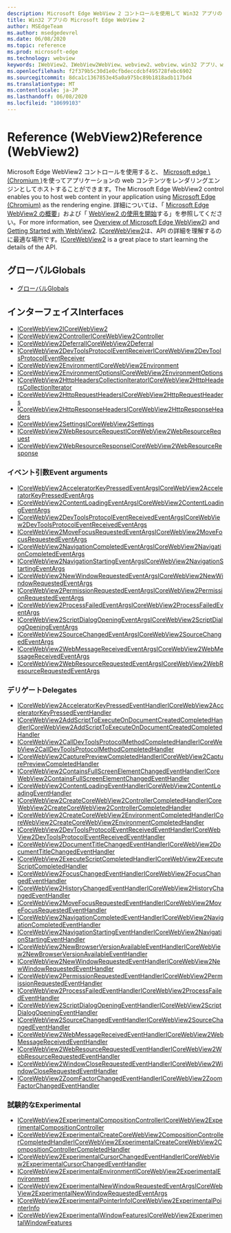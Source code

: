 ```yaml
---
description: Microsoft Edge WebView 2 コントロールを使用して Win32 アプリの web コンテンツをホストする
title: Win32 アプリの Microsoft Edge WebView 2
author: MSEdgeTeam
ms.author: msedgedevrel
ms.date: 06/08/2020
ms.topic: reference
ms.prod: microsoft-edge
ms.technology: webview
keywords: IWebView2、IWebView2WebView、webview2、webview、win32 アプリ、win32、edge、ICoreWebView2、ICoreWebView2Controller、browser control、edge html
ms.openlocfilehash: f2f379b5c30d1e0cfbdeccdcbf495728febc6902
ms.sourcegitcommit: 8dca1c1367853e45a0a975bc89b1818adb117bd4
ms.translationtype: MT
ms.contentlocale: ja-JP
ms.lasthandoff: 06/08/2020
ms.locfileid: "10699103"
---
```

# <span data-ttu-id="0ed93-104">Reference (WebView2)</span><span class="sxs-lookup"><span data-stu-id="0ed93-104">Reference (WebView2)</span></span>  

<span data-ttu-id="0ed93-105">Microsoft Edge WebView2 コントロールを使用すると、 [Microsoft edge \ (Chromium \)](https://www.microsoftedgeinsider.com)を使ってアプリケーションの web コンテンツをレンダリングエンジンとしてホストすることができます。</span><span class="sxs-lookup"><span data-stu-id="0ed93-105">The Microsoft Edge WebView2 control enables you to host web content in your application using [Microsoft Edge \(Chromium\)](https://www.microsoftedgeinsider.com) as the rendering engine.</span></span>  <span data-ttu-id="0ed93-106">詳細については、「 [Microsoft Edge WebView2 の概要](../../index.md)」および「 [WebView2 の使用を開始](../../gettingstarted/win32.md)する」を参照してください。</span><span class="sxs-lookup"><span data-stu-id="0ed93-106">For more information, see [Overview of Microsoft Edge WebView2](../../index.md)) and [Getting Started with WebView2](../../gettingstarted/win32.md).</span></span>  <span data-ttu-id="0ed93-107">[ICoreWebView2](0-9-538/ICoreWebView2.md)は、API の詳細を理解するのに最適な場所です。</span><span class="sxs-lookup"><span data-stu-id="0ed93-107">[ICoreWebView2](0-9-538/ICoreWebView2.md) is a great place to start learning the details of the API.</span></span>  

## <span data-ttu-id="0ed93-108">グローバル</span><span class="sxs-lookup"><span data-stu-id="0ed93-108">Globals</span></span>  

*   [<span data-ttu-id="0ed93-109">グローバル</span><span class="sxs-lookup"><span data-stu-id="0ed93-109">Globals</span></span>](0-9-538/webview2-idl.md)  

## <span data-ttu-id="0ed93-110">インターフェイス</span><span class="sxs-lookup"><span data-stu-id="0ed93-110">Interfaces</span></span>  
*   [<span data-ttu-id="0ed93-111">ICoreWebView2</span><span class="sxs-lookup"><span data-stu-id="0ed93-111">ICoreWebView2</span></span>](0-9-538/icorewebview2.md)
*   [<span data-ttu-id="0ed93-112">ICoreWebView2Controller</span><span class="sxs-lookup"><span data-stu-id="0ed93-112">ICoreWebView2Controller</span></span>](0-9-538/icorewebview2controller.md)
*   [<span data-ttu-id="0ed93-113">ICoreWebView2Deferral</span><span class="sxs-lookup"><span data-stu-id="0ed93-113">ICoreWebView2Deferral</span></span>](0-9-538/icorewebview2deferral.md)
*   [<span data-ttu-id="0ed93-114">ICoreWebView2DevToolsProtocolEventReceiver</span><span class="sxs-lookup"><span data-stu-id="0ed93-114">ICoreWebView2DevToolsProtocolEventReceiver</span></span>](0-9-538/icorewebview2devtoolsprotocoleventreceiver.md)
*   [<span data-ttu-id="0ed93-115">ICoreWebView2Environment</span><span class="sxs-lookup"><span data-stu-id="0ed93-115">ICoreWebView2Environment</span></span>](0-9-538/icorewebview2environment.md)
*   [<span data-ttu-id="0ed93-116">ICoreWebView2EnvironmentOptions</span><span class="sxs-lookup"><span data-stu-id="0ed93-116">ICoreWebView2EnvironmentOptions</span></span>](0-9-538/icorewebview2environmentoptions.md)
*   [<span data-ttu-id="0ed93-117">ICoreWebView2HttpHeadersCollectionIterator</span><span class="sxs-lookup"><span data-stu-id="0ed93-117">ICoreWebView2HttpHeadersCollectionIterator</span></span>](0-9-538/icorewebview2httpheaderscollectioniterator.md)
*   [<span data-ttu-id="0ed93-118">ICoreWebView2HttpRequestHeaders</span><span class="sxs-lookup"><span data-stu-id="0ed93-118">ICoreWebView2HttpRequestHeaders</span></span>](0-9-538/icorewebview2httprequestheaders.md)
*   [<span data-ttu-id="0ed93-119">ICoreWebView2HttpResponseHeaders</span><span class="sxs-lookup"><span data-stu-id="0ed93-119">ICoreWebView2HttpResponseHeaders</span></span>](0-9-538/icorewebview2httpresponseheaders.md)
*   [<span data-ttu-id="0ed93-120">ICoreWebView2Settings</span><span class="sxs-lookup"><span data-stu-id="0ed93-120">ICoreWebView2Settings</span></span>](0-9-538/icorewebview2settings.md)
*   [<span data-ttu-id="0ed93-121">ICoreWebView2WebResourceRequest</span><span class="sxs-lookup"><span data-stu-id="0ed93-121">ICoreWebView2WebResourceRequest</span></span>](0-9-538/icorewebview2webresourcerequest.md)
*   [<span data-ttu-id="0ed93-122">ICoreWebView2WebResourceResponse</span><span class="sxs-lookup"><span data-stu-id="0ed93-122">ICoreWebView2WebResourceResponse</span></span>](0-9-538/icorewebview2webresourceresponse.md)

### <span data-ttu-id="0ed93-123">イベント引数</span><span class="sxs-lookup"><span data-stu-id="0ed93-123">Event arguments</span></span>

*   [<span data-ttu-id="0ed93-124">ICoreWebView2AcceleratorKeyPressedEventArgs</span><span class="sxs-lookup"><span data-stu-id="0ed93-124">ICoreWebView2AcceleratorKeyPressedEventArgs</span></span>](0-9-538/icorewebview2acceleratorkeypressedeventargs.md)
*   [<span data-ttu-id="0ed93-125">ICoreWebView2ContentLoadingEventArgs</span><span class="sxs-lookup"><span data-stu-id="0ed93-125">ICoreWebView2ContentLoadingEventArgs</span></span>](0-9-538/icorewebview2contentloadingeventargs.md)
*   [<span data-ttu-id="0ed93-126">ICoreWebView2DevToolsProtocolEventReceivedEventArgs</span><span class="sxs-lookup"><span data-stu-id="0ed93-126">ICoreWebView2DevToolsProtocolEventReceivedEventArgs</span></span>](0-9-538/icorewebview2devtoolsprotocoleventreceivedeventargs.md)
*   [<span data-ttu-id="0ed93-127">ICoreWebView2MoveFocusRequestedEventArgs</span><span class="sxs-lookup"><span data-stu-id="0ed93-127">ICoreWebView2MoveFocusRequestedEventArgs</span></span>](0-9-538/icorewebview2movefocusrequestedeventargs.md)
*   [<span data-ttu-id="0ed93-128">ICoreWebView2NavigationCompletedEventArgs</span><span class="sxs-lookup"><span data-stu-id="0ed93-128">ICoreWebView2NavigationCompletedEventArgs</span></span>](0-9-538/icorewebview2navigationcompletedeventargs.md)
*   [<span data-ttu-id="0ed93-129">ICoreWebView2NavigationStartingEventArgs</span><span class="sxs-lookup"><span data-stu-id="0ed93-129">ICoreWebView2NavigationStartingEventArgs</span></span>](0-9-538/icorewebview2navigationstartingeventargs.md)
*   [<span data-ttu-id="0ed93-130">ICoreWebView2NewWindowRequestedEventArgs</span><span class="sxs-lookup"><span data-stu-id="0ed93-130">ICoreWebView2NewWindowRequestedEventArgs</span></span>](0-9-538/icorewebview2newwindowrequestedeventargs.md)
*   [<span data-ttu-id="0ed93-131">ICoreWebView2PermissionRequestedEventArgs</span><span class="sxs-lookup"><span data-stu-id="0ed93-131">ICoreWebView2PermissionRequestedEventArgs</span></span>](0-9-538/icorewebview2permissionrequestedeventargs.md)
*   [<span data-ttu-id="0ed93-132">ICoreWebView2ProcessFailedEventArgs</span><span class="sxs-lookup"><span data-stu-id="0ed93-132">ICoreWebView2ProcessFailedEventArgs</span></span>](0-9-538/icorewebview2processfailedeventargs.md)
*   [<span data-ttu-id="0ed93-133">ICoreWebView2ScriptDialogOpeningEventArgs</span><span class="sxs-lookup"><span data-stu-id="0ed93-133">ICoreWebView2ScriptDialogOpeningEventArgs</span></span>](0-9-538/icorewebview2scriptdialogopeningeventargs.md)
*   [<span data-ttu-id="0ed93-134">ICoreWebView2SourceChangedEventArgs</span><span class="sxs-lookup"><span data-stu-id="0ed93-134">ICoreWebView2SourceChangedEventArgs</span></span>](0-9-538/icorewebview2sourcechangedeventargs.md)
*   [<span data-ttu-id="0ed93-135">ICoreWebView2WebMessageReceivedEventArgs</span><span class="sxs-lookup"><span data-stu-id="0ed93-135">ICoreWebView2WebMessageReceivedEventArgs</span></span>](0-9-538/icorewebview2webmessagereceivedeventargs.md)
*   [<span data-ttu-id="0ed93-136">ICoreWebView2WebResourceRequestedEventArgs</span><span class="sxs-lookup"><span data-stu-id="0ed93-136">ICoreWebView2WebResourceRequestedEventArgs</span></span>](0-9-538/icorewebview2webresourcerequestedeventargs.md)

### <span data-ttu-id="0ed93-137">デリゲート</span><span class="sxs-lookup"><span data-stu-id="0ed93-137">Delegates</span></span>

*   [<span data-ttu-id="0ed93-138">ICoreWebView2AcceleratorKeyPressedEventHandler</span><span class="sxs-lookup"><span data-stu-id="0ed93-138">ICoreWebView2AcceleratorKeyPressedEventHandler</span></span>](0-9-538/icorewebview2acceleratorkeypressedeventhandler.md)
*   [<span data-ttu-id="0ed93-139">ICoreWebView2AddScriptToExecuteOnDocumentCreatedCompletedHandler</span><span class="sxs-lookup"><span data-stu-id="0ed93-139">ICoreWebView2AddScriptToExecuteOnDocumentCreatedCompletedHandler</span></span>](0-9-538/icorewebview2addscripttoexecuteondocumentcreatedcompletedhandler.md)
*   [<span data-ttu-id="0ed93-140">ICoreWebView2CallDevToolsProtocolMethodCompletedHandler</span><span class="sxs-lookup"><span data-stu-id="0ed93-140">ICoreWebView2CallDevToolsProtocolMethodCompletedHandler</span></span>](0-9-538/icorewebview2calldevtoolsprotocolmethodcompletedhandler.md)
*   [<span data-ttu-id="0ed93-141">ICoreWebView2CapturePreviewCompletedHandler</span><span class="sxs-lookup"><span data-stu-id="0ed93-141">ICoreWebView2CapturePreviewCompletedHandler</span></span>](0-9-538/icorewebview2capturepreviewcompletedhandler.md)
*   [<span data-ttu-id="0ed93-142">ICoreWebView2ContainsFullScreenElementChangedEventHandler</span><span class="sxs-lookup"><span data-stu-id="0ed93-142">ICoreWebView2ContainsFullScreenElementChangedEventHandler</span></span>](0-9-538/icorewebview2containsfullscreenelementchangedeventhandler.md)
*   [<span data-ttu-id="0ed93-143">ICoreWebView2ContentLoadingEventHandler</span><span class="sxs-lookup"><span data-stu-id="0ed93-143">ICoreWebView2ContentLoadingEventHandler</span></span>](0-9-538/icorewebview2contentloadingeventhandler.md)
*   [<span data-ttu-id="0ed93-144">ICoreWebView2CreateCoreWebView2ControllerCompletedHandler</span><span class="sxs-lookup"><span data-stu-id="0ed93-144">ICoreWebView2CreateCoreWebView2ControllerCompletedHandler</span></span>](0-9-538/icorewebview2createcorewebview2controllercompletedhandler.md)
*   [<span data-ttu-id="0ed93-145">ICoreWebView2CreateCoreWebView2EnvironmentCompletedHandler</span><span class="sxs-lookup"><span data-stu-id="0ed93-145">ICoreWebView2CreateCoreWebView2EnvironmentCompletedHandler</span></span>](0-9-538/icorewebview2createcorewebview2environmentcompletedhandler.md)
*   [<span data-ttu-id="0ed93-146">ICoreWebView2DevToolsProtocolEventReceivedEventHandler</span><span class="sxs-lookup"><span data-stu-id="0ed93-146">ICoreWebView2DevToolsProtocolEventReceivedEventHandler</span></span>](0-9-538/icorewebview2devtoolsprotocoleventreceivedeventhandler.md)
*   [<span data-ttu-id="0ed93-147">ICoreWebView2DocumentTitleChangedEventHandler</span><span class="sxs-lookup"><span data-stu-id="0ed93-147">ICoreWebView2DocumentTitleChangedEventHandler</span></span>](0-9-538/icorewebview2documenttitlechangedeventhandler.md)
*   [<span data-ttu-id="0ed93-148">ICoreWebView2ExecuteScriptCompletedHandler</span><span class="sxs-lookup"><span data-stu-id="0ed93-148">ICoreWebView2ExecuteScriptCompletedHandler</span></span>](0-9-538/icorewebview2executescriptcompletedhandler.md)
*   [<span data-ttu-id="0ed93-149">ICoreWebView2FocusChangedEventHandler</span><span class="sxs-lookup"><span data-stu-id="0ed93-149">ICoreWebView2FocusChangedEventHandler</span></span>](0-9-538/icorewebview2focuschangedeventhandler.md)
*   [<span data-ttu-id="0ed93-150">ICoreWebView2HistoryChangedEventHandler</span><span class="sxs-lookup"><span data-stu-id="0ed93-150">ICoreWebView2HistoryChangedEventHandler</span></span>](0-9-538/icorewebview2historychangedeventhandler.md)
*   [<span data-ttu-id="0ed93-151">ICoreWebView2MoveFocusRequestedEventHandler</span><span class="sxs-lookup"><span data-stu-id="0ed93-151">ICoreWebView2MoveFocusRequestedEventHandler</span></span>](0-9-538/icorewebview2movefocusrequestedeventhandler.md)
*   [<span data-ttu-id="0ed93-152">ICoreWebView2NavigationCompletedEventHandler</span><span class="sxs-lookup"><span data-stu-id="0ed93-152">ICoreWebView2NavigationCompletedEventHandler</span></span>](0-9-538/icorewebview2navigationcompletedeventhandler.md)
*   [<span data-ttu-id="0ed93-153">ICoreWebView2NavigationStartingEventHandler</span><span class="sxs-lookup"><span data-stu-id="0ed93-153">ICoreWebView2NavigationStartingEventHandler</span></span>](0-9-538/icorewebview2navigationstartingeventhandler.md)
*   [<span data-ttu-id="0ed93-154">ICoreWebView2NewBrowserVersionAvailableEventHandler</span><span class="sxs-lookup"><span data-stu-id="0ed93-154">ICoreWebView2NewBrowserVersionAvailableEventHandler</span></span>](0-9-538/icorewebview2newbrowserversionavailableeventhandler.md)
*   [<span data-ttu-id="0ed93-155">ICoreWebView2NewWindowRequestedEventHandler</span><span class="sxs-lookup"><span data-stu-id="0ed93-155">ICoreWebView2NewWindowRequestedEventHandler</span></span>](0-9-538/icorewebview2newwindowrequestedeventhandler.md)
*   [<span data-ttu-id="0ed93-156">ICoreWebView2PermissionRequestedEventHandler</span><span class="sxs-lookup"><span data-stu-id="0ed93-156">ICoreWebView2PermissionRequestedEventHandler</span></span>](0-9-538/icorewebview2permissionrequestedeventhandler.md)
*   [<span data-ttu-id="0ed93-157">ICoreWebView2ProcessFailedEventHandler</span><span class="sxs-lookup"><span data-stu-id="0ed93-157">ICoreWebView2ProcessFailedEventHandler</span></span>](0-9-538/icorewebview2processfailedeventhandler.md)
*   [<span data-ttu-id="0ed93-158">ICoreWebView2ScriptDialogOpeningEventHandler</span><span class="sxs-lookup"><span data-stu-id="0ed93-158">ICoreWebView2ScriptDialogOpeningEventHandler</span></span>](0-9-538/icorewebview2scriptdialogopeningeventhandler.md)
*   [<span data-ttu-id="0ed93-159">ICoreWebView2SourceChangedEventHandler</span><span class="sxs-lookup"><span data-stu-id="0ed93-159">ICoreWebView2SourceChangedEventHandler</span></span>](0-9-538/icorewebview2sourcechangedeventhandler.md)
*   [<span data-ttu-id="0ed93-160">ICoreWebView2WebMessageReceivedEventHandler</span><span class="sxs-lookup"><span data-stu-id="0ed93-160">ICoreWebView2WebMessageReceivedEventHandler</span></span>](0-9-538/icorewebview2webmessagereceivedeventhandler.md)
*   [<span data-ttu-id="0ed93-161">ICoreWebView2WebResourceRequestedEventHandler</span><span class="sxs-lookup"><span data-stu-id="0ed93-161">ICoreWebView2WebResourceRequestedEventHandler</span></span>](0-9-538/icorewebview2webresourcerequestedeventhandler.md)
*   [<span data-ttu-id="0ed93-162">ICoreWebView2WindowCloseRequestedEventHandler</span><span class="sxs-lookup"><span data-stu-id="0ed93-162">ICoreWebView2WindowCloseRequestedEventHandler</span></span>](0-9-538/icorewebview2windowcloserequestedeventhandler.md)
*   [<span data-ttu-id="0ed93-163">ICoreWebView2ZoomFactorChangedEventHandler</span><span class="sxs-lookup"><span data-stu-id="0ed93-163">ICoreWebView2ZoomFactorChangedEventHandler</span></span>](0-9-538/icorewebview2zoomfactorchangedeventhandler.md)

### <span data-ttu-id="0ed93-164">試験的な</span><span class="sxs-lookup"><span data-stu-id="0ed93-164">Experimental</span></span>

*   [<span data-ttu-id="0ed93-165">ICoreWebView2ExperimentalCompositionController</span><span class="sxs-lookup"><span data-stu-id="0ed93-165">ICoreWebView2ExperimentalCompositionController</span></span>](0-9-538/icorewebview2experimentalcompositioncontroller.md)
*   [<span data-ttu-id="0ed93-166">ICoreWebView2ExperimentalCreateCoreWebView2CompositionControllerCompletedHandler</span><span class="sxs-lookup"><span data-stu-id="0ed93-166">ICoreWebView2ExperimentalCreateCoreWebView2CompositionControllerCompletedHandler</span></span>](0-9-538/icorewebview2experimentalcreatecorewebview2compositioncontrollercompletedhandler.md)
*   [<span data-ttu-id="0ed93-167">ICoreWebView2ExperimentalCursorChangedEventHandler</span><span class="sxs-lookup"><span data-stu-id="0ed93-167">ICoreWebView2ExperimentalCursorChangedEventHandler</span></span>](0-9-538/icorewebview2experimentalcursorchangedeventhandler.md)
*   [<span data-ttu-id="0ed93-168">ICoreWebView2ExperimentalEnvironment</span><span class="sxs-lookup"><span data-stu-id="0ed93-168">ICoreWebView2ExperimentalEnvironment</span></span>](0-9-538/icorewebview2experimentalenvironment.md)
*   [<span data-ttu-id="0ed93-169">ICoreWebView2ExperimentalNewWindowRequestedEventArgs</span><span class="sxs-lookup"><span data-stu-id="0ed93-169">ICoreWebView2ExperimentalNewWindowRequestedEventArgs</span></span>](0-9-538/icorewebview2experimentalnewwindowrequestedeventargs.md)
*   [<span data-ttu-id="0ed93-170">ICoreWebView2ExperimentalPointerInfo</span><span class="sxs-lookup"><span data-stu-id="0ed93-170">ICoreWebView2ExperimentalPointerInfo</span></span>](0-9-538/icorewebview2experimentalpointerinfo.md)
*   [<span data-ttu-id="0ed93-171">ICoreWebView2ExperimentalWindowFeatures</span><span class="sxs-lookup"><span data-stu-id="0ed93-171">ICoreWebView2ExperimentalWindowFeatures</span></span>](0-9-538/icorewebview2experimentalwindowfeatures.md)
